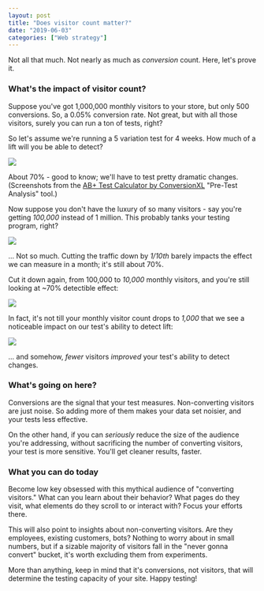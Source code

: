 ```yaml
---
layout: post
title: "Does visitor count matter?"
date: "2019-06-03"
categories: ["Web strategy"]
---
```


Not all that much. Not nearly as much as _conversion_ count. Here, let's prove it.

### What's the impact of visitor count?

Suppose you've got 1,000,000 monthly visitors to your store, but only 500 conversions. So, a 0.05% conversion rate. Not great, but with all those visitors, surely you can run a ton of tests, right?

So let's assume we're running a 5 variation test for 4 weeks. How much of a lift will you be able to detect?

![](/images/image.png)

About 70% - good to know; we'll have to test pretty dramatic changes. (Screenshots from the [AB+ Test Calculator by ConversionXL](https://conversionxl.com/ab-test-calculator/) "Pre-Test Analysis" tool.)

Now suppose you don't have the luxury of so many visitors - say you're getting _100,000_ instead of 1 million. This probably tanks your testing program, right?

![](/images/image-1-1024x567.png)

  
  

... Not so much. Cutting the traffic down by _1/10th_ barely impacts the effect we can measure in a month; it's still about 70%.

Cut it down again, from 100,000 to _10,000_ monthly visitors, and you're still looking at ~70% detectible effect:

![](/images/image-2-1024x567.png)

  

In fact, it's not till your monthly visitor count drops to _1,000_ that we see a noticeable impact on our test's ability to detect lift:

![](/images/image-3-1024x565.png)

  

... and somehow, _fewer_ visitors _improved_ your test's ability to detect changes.

### What's going on here?

Conversions are the signal that your test measures. Non-converting visitors are just noise. So adding more of them makes your data set noisier, and your tests less effective.

On the other hand, if you can _seriously_ reduce the size of the audience you're addressing, without sacrificing the number of converting visitors, your test is more sensitive. You'll get cleaner results, faster.

### What you can do today

Become low key obsessed with this mythical audience of "converting visitors." What can you learn about their behavior? What pages do they visit, what elements do they scroll to or interact with? Focus your efforts there.

This will also point to insights about non-converting visitors. Are they employees, existing customers, bots? Nothing to worry about in small numbers, but if a sizable majority of visitors fall in the "never gonna convert" bucket, it's worth excluding them from experiments.

More than anything, keep in mind that it's conversions, not visitors, that will determine the testing capacity of your site. Happy testing!

